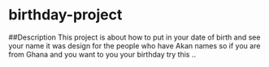 # birthday-project
##Description
This project is about how to put in your date of birth and see your name it was design for the people who have Akan names so if you are from Ghana and you want to you your birthday try this ..